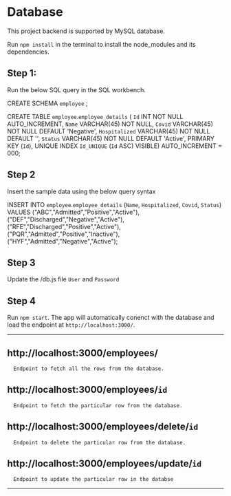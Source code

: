 # Database

This project backend is supported by MySQL database.

Run `npm install` in the terminal to install the node_modules and its dependencies.

## Step 1:

  Run the below SQL query in the SQL workbench. 

  CREATE SCHEMA `employee` ;

  CREATE TABLE `employee`.`employee_details` (
    `Id` INT NOT NULL AUTO_INCREMENT,
    `Name` VARCHAR(45) NOT NULL,
    `Covid` VARCHAR(45) NOT NULL DEFAULT 'Negative',
    `Hospitalized` VARCHAR(45) NOT NULL DEFAULT '',
    `Status` VARCHAR(45) NOT NULL DEFAULT 'Active',
    PRIMARY KEY (`Id`),
    UNIQUE INDEX `Id_UNIQUE` (`Id` ASC) VISIBLE)
  AUTO_INCREMENT = 000;

  ## Step 2

  Insert the sample data using the below query syntax

  INSERT INTO `employee`.`employee_details`
  (`Name`,
  `Hospitalized`,
  `Covid`,
  `Status`)
  VALUES
  ("ABC","Admitted","Positive","Active"),
  ("DEF","Discharged","Negative","Active"),
  ("RFE","Discharged","Positive","Active"),
  ("PQR","Admitted","Positive","Inactive"),
  ("HYF","Admitted","Negative","Active");

  ## Step 3

  Update the /db.js file `User` and `Password`

  ## Step 4

  Run `npm start`. The app will automatically conenct with the database and load the endpoint at `http://localhost:3000/`.
  
  --------------------------------------------------------------------------------------------------------------------------------------------------------------
  ## http://localhost:3000/employees/
      Endpoint to fetch all the rows from the database.
    
  ## http://localhost:3000/employees/`id`
      Endpoint to fetch the particular row from the database.
  
  ## http://localhost:3000/employees/delete/`id`
      Endpoint to delete the particular row from the database.
      
  ## http://localhost:3000/employees/update/`id`
      Endpoint to update the particular row in the databse
 --------------------------------------------------------------------------------------------------------------------------------------------------------------
  
  
  



